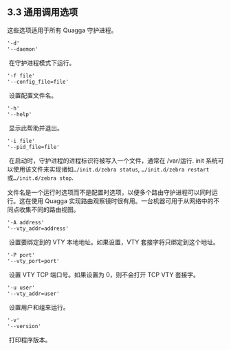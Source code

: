 ## 3.3 通用调用选项

这些选项适用于所有 Quagga 守护进程。

```shell
'-d'
'--daemon'
```

​        在守护进程模式下运行。

```shell
'-f file'
'--config_file=file'
```

​        设置配置文件名。

```shell
'-h'
'--help'
```

​        显示此帮助并退出。

```shell
'-i file'
'--pid_file=file'
```

​        在启动时，守护进程的进程标识符被写入一个文件，通常在 /var/运行. init 系统可以使用该文件来实现诸如`…/init.d/zebra status`, `…/init.d/zebra restart`或`…/init.d/zebra stop`.

​        文件名是一个运行时选项而不是配置时选项，以便多个路由守护进程可以同时运行。这在使用 Quagga 实现路由观察镜时很有用。一台机器可用于从网络中的不同点收集不同的路由视图。

```shell
'-A address'
'--vty_addr=address'
```

​        设置要绑定到的 VTY 本地地址。如果设置，VTY 套接字将只绑定到这个地址。

```shell
'-P port'
'--vty_port=port'
```

​        设置 VTY TCP 端口号。如果设置为 0，则不会打开 TCP VTY 套接字。

```shell
'-u user'
'--vty_addr=user'
```

​        设置用户和组来运行。

```shell
'-v'
'--version'
```

​        打印程序版本。